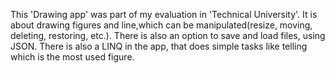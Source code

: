 This 'Drawing app' was part of my evaluation in 'Technical University'. It is about drawing figures and line,which can be manipulated(resize, moving, deleting, restoring, etc.). There is also an option to save and load files, using JSON. There is also a LINQ in the app, that does simple tasks like telling which is the most used figure.
